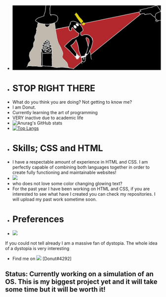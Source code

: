 - <img src="Caught in act.jpg">
-  # **STOP RIGHT THERE**
- What do you think you are doing? Not getting to know me?
- I am Donut.
- Currently learning the art of programming
- VERY inactive due to academic life
- ![Anurag's GitHub stats](https://github-readme-stats.vercel.app/api?username=donutdellsprinkles&theme=radical&show_icons=true)
- [![Top Langs](https://github-readme-stats.vercel.app/api/top-langs/?username=donutdellsprinkles&layout=compact)](https://github.com/donutdellsprinkles/github-readme-stats)
- # Skills; CSS and HTML
- I have a respectable amount of experience in HTML and CSS. I am perfectly capable of combining both languages together in order to create fully functioning and maintainable websites!
- <img src="https://media.giphy.com/media/iR1r45zxg9akPWEJII/giphy.gif">
- who does not love some color changing glowing text?
- For the past year I have been working on HTML and CSS, if you are interested to see what have I created you can check my repositories. I will upload my past work sometime soon.
- # Preferences
- <img src="https://cdn.vox-cdn.com/thumbor/5pEa36thZLseTI18tAVTxA7fazc=/1400x1050/filters:format(jpeg)/cdn.vox-cdn.com/uploads/chorus_asset/file/13443468/ss_591536b1d638f947111d9772318a10b1cb57e8ae.jpg">
If you could not tell already I am a massive fan of dystopia. The whole idea of a dystopia is very interesting 
- Find me on <img width="26px" src="https://discord.com/assets/2d20a45d79110dc5bf947137e9d99b66.svg"> [Donut#4292]
## Status: Currently working on a simulation of an OS. This is my biggest project yet and it will take some time but it will be worth it!


<!---
donutdellsprinkles/donutdellsprinkles is a ✨ special ✨ repository because its `README.md` (this file) appears on your GitHub profile.
You can click the Preview link to take a look at your changes.
--->
